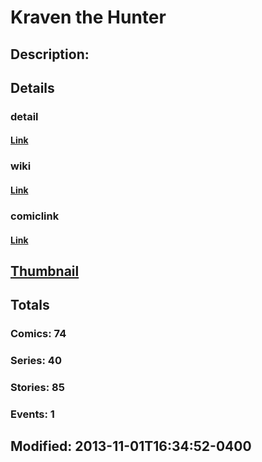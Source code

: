 # Kraven the Hunter
## Description: 
## Details
### detail
#### [Link](http://marvel.com/comics/characters/1009391/kraven_the_hunter?utm_campaign=apiRef&utm_source=d8455188da2836f893171a8a63981172)
### wiki
#### [Link](http://marvel.com/universe/Kraven_(Sergei_Kravinoff)?utm_campaign=apiRef&utm_source=d8455188da2836f893171a8a63981172)
### comiclink
#### [Link](http://marvel.com/comics/characters/1009391/kraven_the_hunter?utm_campaign=apiRef&utm_source=d8455188da2836f893171a8a63981172)
## [Thumbnail](http://i.annihil.us/u/prod/marvel/i/mg/f/e0/527410063de71.jpg)
## Totals
### Comics: 74
### Series: 40
### Stories: 85
### Events: 1
## Modified: 2013-11-01T16:34:52-0400